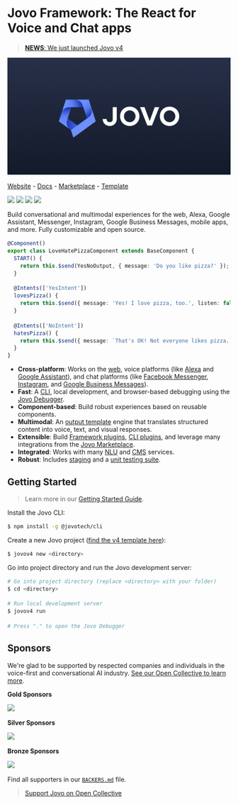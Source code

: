 # Jovo Framework: The React for Voice and Chat apps

> [**NEWS**: We just launched Jovo v4](#)

[![Jovo Framework](./docs/img/github-header.png)](https://v4.jovo.tech)

<p>
<a href="https://v4.jovo.tech" target="_blank">Website</a> -  <a href="https://v4.jovo.tech/docs" target="_blank">Docs</a> - <a href="https://v4.jovo.tech/marketplace" target="_blank">Marketplace</a> - <a href="https://github.com/jovotech/jovo-v4-template" target="_blank">Template</a>   
</p>

<p>
<a href="https://www.npmjs.com/package/@jovotech/framework" target="_blank"><img src="https://badge.fury.io/js/jovo-framework.svg"></a>      
<a href="./.github/CONTRIBUTING.md"><img src="https://img.shields.io/badge/PRs-welcome-brightgreen.svg"></a>
<a href="https://opencollective.com/jovo-framework" target="_blank"><img src="https://opencollective.com/jovo-framework/tiers/badge.svg"></a>
<a href="https://twitter.com/intent/tweet?text=Jovo Framework: The React for Voice and Chat Apps @jovotech https://github.com/jovotech/jovo-framework/" target="_blank"><img src="https://img.shields.io/twitter/url/http/shields.io.svg?style=social"></a>
</p>

Build conversational and multimodal experiences for the web, Alexa, Google Assistant, Messenger, Instagram, Google Business Messages, mobile apps, and more. Fully customizable and open source.

```typescript
@Component()
export class LoveHatePizzaComponent extends BaseComponent {
  START() {
    return this.$send(YesNoOutput, { message: 'Do you like pizza?' });
  }

  @Intents(['YesIntent'])
  lovesPizza() {
    return this.$send({ message: 'Yes! I love pizza, too.', listen: false });
  }

  @Intents(['NoIntent'])
  hatesPizza() {
    return this.$send({ message: `That's OK! Not everyone likes pizza.`, listen: false });
  }
}
```

- **Cross-platform**: Works on the [web](https://v4.jovo.tech/marketplace/platform-web), voice platforms (like [Alexa](https://v4.jovo.tech/marketplace/platform-alexa) and [Google Assistant](https://v4.jovo.tech/marketplace/platform-googleassistant)), and chat platforms (like [Facebook Messenger](https://v4.jovo.tech/marketplace/platform-facebookmessenger), [Instagram](https://v4.jovo.tech/marketplace/platform-instagram), and [Google Business Messages](https://v4.jovo.tech/marketplace/platform-googlebusiness)).
- **Fast**: A [CLI](https://v4.jovo.tech/docs/cli), local development, and browser-based debugging using the [Jovo Debugger](https://v4.jovo.tech/docs/debugger).
- **Component-based**: Build robust experiences based on reusable components.
- **Multimodal**: An [output template](https://v4.jovo.tech/docs/output-templates) engine that translates structured content into voice, text, and visual responses.
- **Extensible**: Build [Framework plugins](https://v4.jovo.tech/docs/plugins), [CLI plugins](https://v4.jovo.tech/docs/cli-plugins), and leverage many integrations from the [Jovo Marketplace](https://v4.jovo.tech/marketplace).
- **Integrated**: Works with many [NLU](https://v4.jovo.tech/docs/nlu) and [CMS](https://v4.jovo.tech/docs/cms) services.
- **Robust**: Includes [staging](https://v4.jovo.tech/docs/staging) and a [unit testing suite](https://v4.jovo.tech/docs/unit-testing).

## Getting Started

> Learn more in our [Getting Started Guide](https://v4.jovo.tech/docs/getting-started).

Install the Jovo CLI:

```sh
$ npm install -g @jovotech/cli
```

Create a new Jovo project ([find the v4 template here](https://github.com/jovotech/jovo-v4-template)):

```sh
$ jovov4 new <directory>
```

Go into project directory and run the Jovo development server:

```sh
# Go into project directory (replace <directory> with your folder)
$ cd <directory>

# Run local development server
$ jovov4 run

# Press "." to open the Jovo Debugger
```

## Sponsors

We're glad to be supported by respected companies and individuals in the voice-first and conversational AI industry. [See our Open Collective to learn more](https://opencollective.com/jovo-framework).

**Gold Sponsors**

<a href="https://opencollective.com/jovo-framework#section-contributors"><img src="https://opencollective.com/jovo-framework/tiers/gold-sponsors.svg?avatarHeight=50&width=600" /></a>

**Silver Sponsors**

<a href="https://opencollective.com/jovo-framework#section-contributors"><img src="https://opencollective.com/jovo-framework/tiers/silver-sponsors.svg?avatarHeight=50&width=600" /></a>

**Bronze Sponsors**

<a href="https://opencollective.com/jovo-framework#section-contributors"><img src="https://opencollective.com/jovo-framework/tiers/bronze-sponsors.svg?avatarHeight=35&width=600" /></a>

Find all supporters in our [`BACKERS.md`](./BACKERS.md) file.

> [Support Jovo on Open Collective](https://opencollective.com/jovo-framework)
